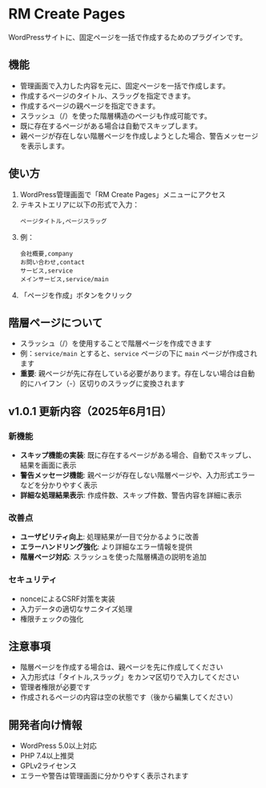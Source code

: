 # RM Create Pages

WordPressサイトに、固定ページを一括で作成するためのプラグインです。

## 機能

- 管理画面で入力した内容を元に、固定ページを一括で作成します。
- 作成するページのタイトル、スラッグを指定できます。
- 作成するページの親ページを指定できます。
- スラッシュ（/）を使った階層構造のページも作成可能です。
- 既に存在するページがある場合は自動でスキップします。
- 親ページが存在しない階層ページを作成しようとした場合、警告メッセージを表示します。

## 使い方

1. WordPress管理画面で「RM Create Pages」メニューにアクセス
2. テキストエリアに以下の形式で入力：
   ```
   ページタイトル,ページスラッグ
   ```
3. 例：
   ```
   会社概要,company
   お問い合わせ,contact
   サービス,service
   メインサービス,service/main
   ```
4. 「ページを作成」ボタンをクリック

## 階層ページについて

- スラッシュ（/）を使用することで階層ページを作成できます
- 例：`service/main` とすると、`service` ページの下に `main` ページが作成されます
- **重要**: 親ページが先に存在している必要があります。存在しない場合は自動的にハイフン（-）区切りのスラッグに変換されます

## v1.0.1 更新内容（2025年6月1日）

### 新機能
- **スキップ機能の実装**: 既に存在するページがある場合、自動でスキップし、結果を画面に表示
- **警告メッセージ機能**: 親ページが存在しない階層ページや、入力形式エラーなどを分かりやすく表示
- **詳細な処理結果表示**: 作成件数、スキップ件数、警告内容を詳細に表示

### 改善点
- **ユーザビリティ向上**: 処理結果が一目で分かるように改善
- **エラーハンドリング強化**: より詳細なエラー情報を提供
- **階層ページ対応**: スラッシュを使った階層構造の説明を追加

### セキュリティ
- nonceによるCSRF対策を実装
- 入力データの適切なサニタイズ処理
- 権限チェックの強化

## 注意事項

- 階層ページを作成する場合は、親ページを先に作成してください
- 入力形式は「タイトル,スラッグ」をカンマ区切りで入力してください
- 管理者権限が必要です
- 作成されるページの内容は空の状態です（後から編集してください）

## 開発者向け情報

- WordPress 5.0以上対応
- PHP 7.4以上推奨
- GPLv2ライセンス
- エラーや警告は管理画面に分かりやすく表示されます
